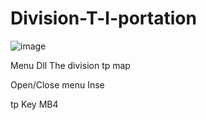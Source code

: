 # Division-T-l-portation
![image](https://github.com/user-attachments/assets/a8761360-e83e-4a40-9cbe-a15cf11649d1)


Menu Dll  The division tp map 


Open/Close menu Inse


tp Key MB4
